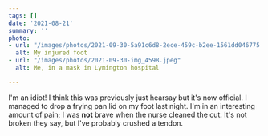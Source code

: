 ```yaml
---
tags: []
date: '2021-08-21'
summary: ''
photo:
- url: "/images/photos/2021-09-30-5a91c6d8-2ece-459c-b2ee-1561dd046775.jpeg"
  alt: My injured foot
- url: "/images/photos/2021-09-30-img_4598.jpeg"
  alt: Me, in a mask in Lymington hospital

---
```

I'm an idiot! I think this was previously just hearsay but it's now official. I managed to drop a frying pan lid on my foot last night. I'm in an interesting amount of pain; I was **not** brave when the nurse cleaned the cut. It's not broken they say, but I've probably crushed a tendon. 